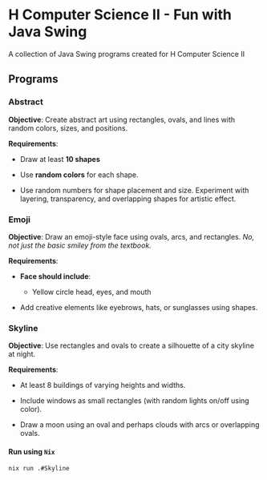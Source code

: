# H Computer Science II - Fun with Java Swing

A collection of Java Swing programs created for H Computer Science II

## Programs

### Abstract

**Objective**: Create abstract art using rectangles, ovals, and lines with random colors, sizes, and positions.

**Requirements**:

- Draw at least **10 shapes**

- Use **random colors** for each shape.

- Use random numbers for shape placement and size. Experiment with layering, transparency, and overlapping shapes for artistic effect.

### Emoji

**Objective**: Draw an emoji-style face using ovals, arcs, and rectangles.
_No, not just the basic smiley from the textbook._

**Requirements**:

- **Face should include**:

  - Yellow circle head, eyes, and mouth

- Add creative elements like eyebrows, hats, or sunglasses using shapes.

### Skyline

**Objective**: Use rectangles and ovals to create a silhouette of a city skyline at night.

**Requirements**:

- At least 8 buildings of varying heights and widths.

- Include windows as small rectangles (with random lights on/off using color).

- Draw a moon using an oval and perhaps clouds with arcs or overlapping ovals.

#### Run using `Nix`

`nix run .#Skyline`
